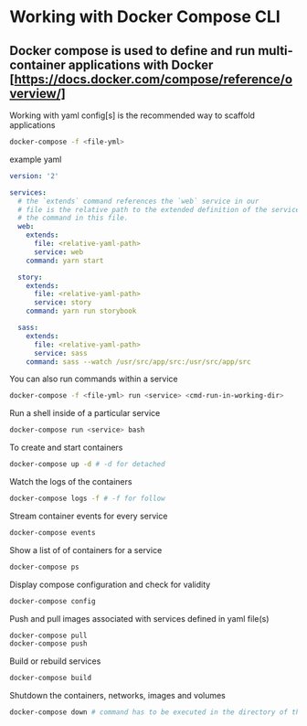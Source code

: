 # Working with Docker Compose CLI

## Docker compose is used to define and run multi-container applications with Docker [https://docs.docker.com/compose/reference/overview/] 

Working with yaml config[s] is the recommended way to scaffold applications

```sh
docker-compose -f <file-yml>
```

example yaml

```yaml
version: '2'

services:  
  # the `extends` command references the `web` service in our
  # file is the relative path to the extended definition of the service
  # the command in this file.
  web:
    extends:
      file: <relative-yaml-path>
      service: web
    command: yarn start

  story:
    extends:
      file: <relative-yaml-path>
      service: story
    command: yarn run storybook

  sass:
    extends:
      file: <relative-yaml-path>
      service: sass
    command: sass --watch /usr/src/app/src:/usr/src/app/src
```

You can also run commands within a service

```sh
docker-compose -f <file-yml> run <service> <cmd-run-in-working-dir>
```

Run a shell inside of a particular service

```sh
docker-compose run <service> bash
```

To create and start containers

```sh
docker-compose up -d # -d for detached
```

Watch the logs of the containers

```sh
docker-compose logs -f # -f for follow
```

Stream container events for every service

```sh
docker-compose events
```

Show a list of of containers for a service

```sh
docker-compose ps
```

Display compose configuration and check for validity

```sh
docker-compose config
```

Push and pull images associated with services defined in yaml file(s)

```sh
docker-compose pull
docker-compose push
```

Build or rebuild services

```sh
docker-compose build
```

Shutdown the containers, networks, images and volumes

```sh
docker-compose down # command has to be executed in the directory of the docker-compose.yml file
```
